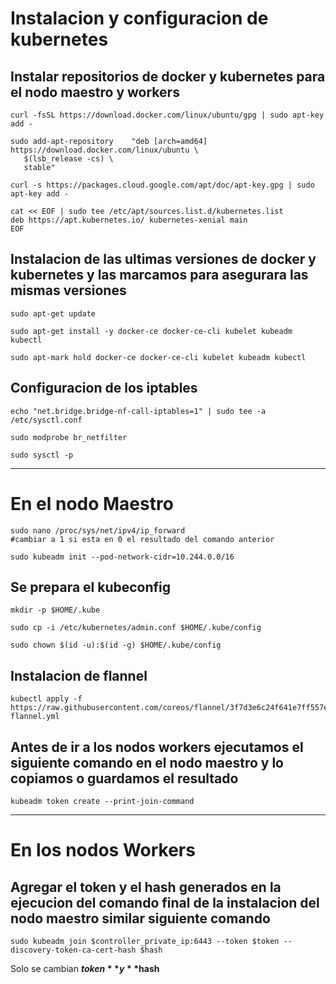 # Instalacion y configuracion de kubernetes

## Instalar repositorios de docker y kubernetes para el nodo maestro y workers
```
curl -fsSL https://download.docker.com/linux/ubuntu/gpg | sudo apt-key add -

sudo add-apt-repository    "deb [arch=amd64] https://download.docker.com/linux/ubuntu \
   $(lsb_release -cs) \
   stable"

curl -s https://packages.cloud.google.com/apt/doc/apt-key.gpg | sudo apt-key add -

cat << EOF | sudo tee /etc/apt/sources.list.d/kubernetes.list
deb https://apt.kubernetes.io/ kubernetes-xenial main
EOF
```

## Instalacion de las ultimas versiones de docker y kubernetes y las marcamos para asegurara las mismas versiones
```
sudo apt-get update

sudo apt-get install -y docker-ce docker-ce-cli kubelet kubeadm kubectl

sudo apt-mark hold docker-ce docker-ce-cli kubelet kubeadm kubectl
```

## Configuracion de los iptables
```
echo "net.bridge.bridge-nf-call-iptables=1" | sudo tee -a /etc/sysctl.conf

sudo modprobe br_netfilter

sudo sysctl -p
```
***
# En el nodo Maestro


```
sudo nano /proc/sys/net/ipv4/ip_forward
#cambiar a 1 si esta en 0 el resultado del comando anterior

sudo kubeadm init --pod-network-cidr=10.244.0.0/16
```

## Se prepara el kubeconfig
```
mkdir -p $HOME/.kube

sudo cp -i /etc/kubernetes/admin.conf $HOME/.kube/config

sudo chown $(id -u):$(id -g) $HOME/.kube/config
```

## Instalacion de flannel
```
kubectl apply -f https://raw.githubusercontent.com/coreos/flannel/3f7d3e6c24f641e7ff557ebcea1136fdf4b1b6a1/Documentation/kube-flannel.yml
```

## Antes de ir a los nodos workers ejecutamos el siguiente comando en el nodo maestro y lo copiamos o guardamos el resultado

```
kubeadm token create --print-join-command
```

***
# En los nodos Workers

## Agregar el token y el hash generados en la ejecucion del comando final de la instalacion del nodo maestro similar siguiente comando
```
sudo kubeadm join $controller_private_ip:6443 --token $token --discovery-token-ca-cert-hash $hash
```

Solo se cambian **$token** y **$hash**

